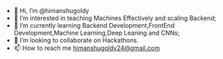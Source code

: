 - 👋 Hi, I’m @himanshugoldy
- 👀 I’m interested in teaching Machines Effectively and scaling Backend;
- 🌱 I’m currently learning Backend Development,FrontEnd Development,Machine Learning,Deep Leaning and CNNs;
- 💞️ I’m looking to collaborate on Hackathons.
- 📫 How to reach me himanshugoldy24@gmail.com

<!---
himanshugoldy/himanshugoldy is a ✨ special ✨ repository because its `README.md` (this file) appears on your GitHub profile.
You can click the Preview link to take a look at your changes.
--->
